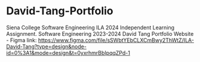 # David-Tang-Portfolio
Siena College Software Engineering ILA 2024
Independent Learning Assignment. Software Engineering 2023-2024
David Tang Portfolio Website - Figma link: https://www.figma.com/file/sSWbtYEbCLXCmBwy2ThWtZ/ILA-David-Tang?type=design&node-id=0%3A1&mode=design&t=0yxrhmrBbIpqqZPd-1 
